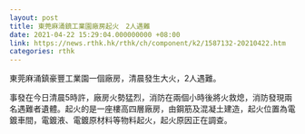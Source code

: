 ```yaml
---
layout: post
title: 東莞麻涌鎮工業園廠房起火　2人遇難
date: 2021-04-22 15:29:04.000000000 +08:00
link: https://news.rthk.hk/rthk/ch/component/k2/1587132-20210422.htm
categories: rthk
---
```


東莞麻涌鎮豪豐工業園一個廠房，清晨發生大火，2人遇難。

事發在今日清晨5時許，廠房火勢猛烈，消防在兩個小時後將火救熄，消防發現兩名遇難者遺體。起火的是一座樓高四層廠房，由鋼筋及混凝土建造，起火位置為電鍍車間，電鍍液、電鍍原材料等物料起火，起火原因正在調查。
